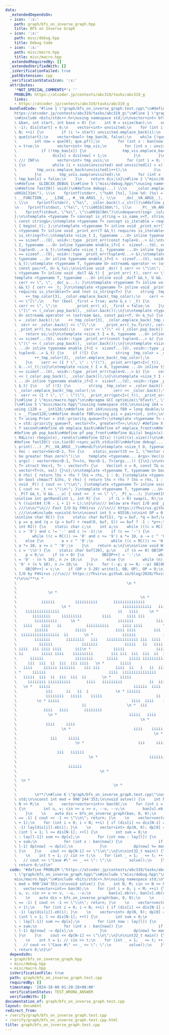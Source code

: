 ```yaml
---
data:
  _extendedDependsOn:
  - icon: ':x:'
    path: graph/bfs_on_inverse_graph.hpp
    title: BFS on Inverse Graph
  - icon: ':x:'
    path: misc/debug.hpp
    title: Debug Code
  - icon: ':x:'
    path: misc/macro.hpp
    title: misc/macro.hpp
  _extendedRequiredBy: []
  _extendedVerifiedWith: []
  _isVerificationFailed: true
  _pathExtension: cpp
  _verificationStatusIcon: ':x:'
  attributes:
    '*NOT_SPECIAL_COMMENTS*': ''
    PROBLEM: https://atcoder.jp/contests/abc319/tasks/abc319_g
    links:
    - https://atcoder.jp/contests/abc319/tasks/abc319_g
  bundledCode: "#line 1 \"graph/bfs_on_inverse_graph.test.cpp\"\n#define PROBLEM \"\
    https://atcoder.jp/contests/abc319/tasks/abc319_g\"\n#line 1 \"graph/bfs_on_inverse_graph.hpp\"\
    \n#include <bits/stdc++.h>\nusing namespace std;\n\nvector<int> bfs_on_inverse_graph(auto\
    \ &ban, int start, int base = 0) {\n    int N = ssize(ban);\n    vector<int> dis(N,\
    \ -1); dis[start] = 0;\n    vector<int> unvisited;\n    for (int i = base; i <\
    \ N; ++i) {\n        if (i != start) unvisited.emplace_back(i);\n    }\n    deque<int>\
    \ que{start};\n    vector<bool> tmp_ban(N, false);\n    while (!que.empty()) {\n\
    \        int now = que[0]; que.pf();\n        for (int x : ban[now]) tmp_ban[x]\
    \ = true;\n        vector<int> tmp_vis;\n        for (int x : unvisited) {\n \
    \           if (!tmp_ban[x]) {\n                tmp_vis.emplace_back(x), que.emplace_back(x);\n\
    \                dis[x] = dis[now] + 1;\n            }\n        }\n        tmp_vis.emplace_back(N);\
    \ /// INF\n        vector<int> tmp_uvis;\n        for (int i = 0; int x : tmp_vis)\
    \ {\n            while (i < ssize(unvisited) and unvisited[i] < x) {\n       \
    \         tmp_uvis.emplace_back(unvisited[i++]);\n            }\n            ++i;\n\
    \        }\n        tmp_uvis.swap(unvisited);\n        for (int x : ban[now])\
    \ tmp_ban[x] = false;\n    }\n    return dis;\n}\n#line 2 \"misc/debug.hpp\"\n\
    \n#define _GLIBCXX_DEBUG 1\n#line 5 \"misc/debug.hpp\"\nusing namespace std;\n\
    \n#define fastIO() void()\n#define debug(...) \\\n    _color.emplace_back(\"\\\
    u001b[31m\"), \\\n    fprintf(stderr, \"%sAt [%s], line %d: (%s) = \", _color.back().c_str(),\
    \ __FUNCTION__, __LINE__, #__VA_ARGS__), \\\n    _do(__VA_ARGS__), _color.pop_back(),\
    \ \\\n    fprintf(stderr, \"%s\", _color.back().c_str())\n#define print(...) \\\
    \n    fprintf(stdout, \"%s\", \"\\u001b[36m\"), \\\n    _P(__VA_ARGS__), \\\n\
    \    fprintf(stdout, \"%s\", \"\\u001b[0m\")\n\ndeque<string> _color{\"\\u001b[0m\"\
    };\n\ntemplate <typename T> concept is_string = is_same_v<T, string&> or is_same_v<T,\
    \ const string&>;\ntemplate <typename T> concept is_iterable = requires (T _t)\
    \ { begin(_t); };\n\ntemplate <typename T> inline void _print_err(T &&_t);\ntemplate\
    \ <typename T> inline void _print_err(T &&_t) requires is_iterable<T> and (not\
    \ is_string<T>);\ntemplate <size_t I, typename ...U> inline typename enable_if<I\
    \ == sizeof...(U), void>::type _print_err(const tuple<U...> &);\ntemplate <size_t\
    \ I, typename ...U> inline typename enable_if<I <  sizeof...(U), void>::type _print_err(const\
    \ tuple<U...> &_t);\ntemplate <size_t I, typename ...U> inline typename enable_if<I\
    \ == sizeof...(U), void>::type _print_err(tuple<U...> &);\ntemplate <size_t I,\
    \ typename ...U> inline typename enable_if<I <  sizeof...(U), void>::type _print_err(tuple<U...>\
    \ &_t);\ntemplate <typename T, typename U> ostream& operator << (ostream &os,\
    \ const pair<T, U> &_tu);\n\ninline void _do() { cerr << \"\\n\"; }\ntemplate\
    \ <typename T> inline void _do(T &&_t) { _print_err(_t), cerr << \"\\n\"; }\n\
    template <typename T, typename ...U> inline void _do(T &&_t, U &&..._u) { _print_err(_t),\
    \ cerr << \", \", _do(_u...); }\n\ntemplate <typename T> inline void _print_err(T\
    \ &&_t) { cerr << _t; }\n\ntemplate <typename T> inline void _print_err(T &&_t)\
    \ requires is_iterable<T> and (not is_string<T>) {\n    string _tmp_color = _color.back();\n\
    \    ++_tmp_color[3], _color.emplace_back(_tmp_color);\n    cerr << _color.back()\
    \ << \"[\";\n    for (bool _first = true; auto &_x : _t) {\n        if (!_first)\
    \ cerr << \", \";\n        _print_err(_x), _first = false;\n    }\n    cerr <<\
    \ \"]\" << (_color.pop_back(), _color.back());\n}\n\ntemplate <typename T, typename\
    \ U> ostream& operator << (ostream &os, const pair<T, U> &_tu) {\n    string _tmp_color\
    \ = _color.back();\n    ++_tmp_color[3], _color.emplace_back(_tmp_color);\n  \
    \  cerr << _color.back() << \"(\";\n    _print_err(_tu.first), cerr << \", \"\
    , _print_err(_tu.second);\n    cerr << \")\" << (_color.pop_back(), _color.back());\n\
    \    return os;\n}\n\ntemplate <size_t I = 0, typename ...U> inline typename enable_if<I\
    \ == sizeof...(U), void>::type _print_err(const tuple<U...> &) {\n    cerr <<\
    \ \")\" << (_color.pop_back(), _color.back());\n}\n\ntemplate <size_t I = 0, typename\
    \ ...U> inline typename enable_if<I <  sizeof...(U), void>::type _print_err(const\
    \ tuple<U...> &_t) {\n    if (!I) {\n        string _tmp_color = _color.back();\n\
    \        ++_tmp_color[3], _color.emplace_back(_tmp_color);\n        cerr << _color.back();\n\
    \    }\n    cerr << (I ? \", \" : \"(\"), _print_err(get<I>(_t)), _print_err<I+1,\
    \ U...>(_t);\n}\n\ntemplate <size_t I = 0, typename ...U> inline typename enable_if<I\
    \ == sizeof...(U), void>::type _print_err(tuple<U...> &) {\n    cerr << \")\"\
    \ << (_color.pop_back(), _color.back());\n}\n\ntemplate <size_t I = 0, typename\
    \ ...U> inline typename enable_if<I <  sizeof...(U), void>::type _print_err(tuple<U...>\
    \ &_t) {\n    if (!I) {\n        string _tmp_color = _color.back();\n        ++_tmp_color[3],\
    \ _color.emplace_back(_tmp_color);\n        cerr << _color.back();\n    }\n  \
    \  cerr << (I ? \", \" : \"(\"), _print_err(get<I>(_t)), _print_err<I+1, U...>(_t);\n\
    }\n#line 2 \"misc/macro.hpp\"\n\n#pragma GCC optimize(\"Ofast\", \"unroll-loops\"\
    )\n#line 5 \"misc/macro.hpp\"\nusing namespace std;\n\nusing i64 = long long;\n\
    using i128 = __int128;\n#define int i64\nusing f80 = long double;\nusing f128\
    \ = __float128;\n#define double f80\nusing pii = pair<int, int>;\ntemplate <typename\
    \ T> using Prior = std::priority_queue<T>;\ntemplate <typename T> using prior\
    \ = std::priority_queue<T, vector<T>, greater<T>>;\n\n// #define X first\n// #define\
    \ Y second\n#define eb emplace_back\n#define ef emplace_front\n#define ee emplace\n\
    #define pb pop_back\n#define pf pop_front\n#define ALL(x) begin(x), end(x)\n#define\
    \ RALL(x) rbegin(x), rend(x)\n#define SZ(x) ((int)(x).size())\n\n#ifndef local\n\
    #define fastIO() cin.tie(0)->sync_with_stdio(0)\n#define debug(...) void()\n#define\
    \ print(...) _P(__VA_ARGS__)\n#endif\n\ntemplate <size_t D, typename T> struct\
    \ Vec : vector<Vec<D-1, T>> {\n    static_assert(D >= 1, \"Vector dimension must\
    \ be greater than zero!\");\n    template <typename... Args> Vec(int n = 0, Args...\
    \ args) : vector<Vec<D-1, T>>(n, Vec<D-1, T>(args...)) {}\n};\n\ntemplate <typename\
    \ T> struct Vec<1, T> : vector<T> {\n    Vec(int n = 0, const T& val = T()) :\
    \ vector<T>(n, val) {}\n};\n\ntemplate <typename T, typename U> bool chmin(T &lhs,\
    \ U rhs) { return lhs > rhs ? lhs = rhs, 1 : 0; }\ntemplate <typename T, typename\
    \ U> bool chmax(T &lhs, U rhs) { return lhs < rhs ? lhs = rhs, 1 : 0; }\n\ninline\
    \ void _P() { cout << \"\\n\"; }\ntemplate <typename T> inline void _P(T &&_t)\
    \ { cout << _t << \"\\n\"; }\ntemplate <typename T, typename ...U> inline void\
    \ _P(T &&_t, U &&..._u) { cout << _t << \" \", _P(_u...); }\n\nmt19937_64 rng(chrono::steady_clock::now().time_since_epoch().count());\n\
    \ninline int getRand(int L, int R) {\n    if (L > R) swap(L, R);\n    return (int)(rng()\
    \ % ((uint64_t)R - L + 1) + L);\n}\n\n/// below are Fast I/O and _print_err templates\
    \ ///\n\n/*\n/// Fast I/O by FHVirus ///\n/// https://fhvirus.github.io/blog/2020/fhvirus-io/\
    \ ///\n\n#include <unistd.h>\n\nconst int S = 65536;\n\nint OP = 0;\nchar OB[S];\n\
    \ninline char RC() {\n    static char buf[S], *p = buf, *q = buf;\n    return\
    \ p == q and (q = (p = buf) + read(0, buf, S)) == buf ? -1 : *p++;\n}\n\ninline\
    \ int RI() {\n    static char c;\n    int a;\n    while (((c = RC()) < '0' or\
    \ c > '9') and c != '-' and c != -1);\n    if (c == '-') {\n        a = 0;\n \
    \       while ((c = RC()) >= '0' and c <= '9') a *= 10, a -= c ^ '0';\n    }\n\
    \    else {\n        a = c ^ '0';\n        while ((c = RC()) >= '0' and c <= '9')\
    \ a *= 10, a += c ^ '0';\n    }\n    return a;\n}\n\ninline void WI(int n, char\
    \ c = '\\n') {\n    static char buf[20], p;\n    if (n == 0) OB[OP++] = '0';\n\
    \    p = 0;\n    if (n < 0) {\n        OB[OP++] = '-';\n        while (n) buf[p++]\
    \ = '0' - (n % 10), n /= 10;\n    }\n    else {\n        while (n) buf[p++] =\
    \ '0' + (n % 10), n /= 10;\n    }\n    for (--p; p >= 0; --p) OB[OP++] = buf[p];\n\
    \    OB[OP++] = c;\n    if (OP > S-20) write(1, OB, OP), OP = 0;\n}\n\n/// Fast\
    \ I/O by FHVirus ///\n/// https://fhvirus.github.io/blog/2020/fhvirus-io/ ///\n\
    */\n\n/**\n *                                                                \
    \                                                 \n *                       \
    \                                                                            \
    \              \n *                                                          \
    \                                                       \n *                 \
    \           iiiiii         iiiiiiiiii       iiiiiiiiiiiiii                   \
    \                    \n *                       iiiiiiiiiiiii   iiiiiii    iiii\
    \    iiiiiiiiiiiiiii                          ii   iiii     \n *             \
    \       iiiiiiii     iiiiiiiii         iiii       iiii iii              iii  \
    \        iiiiiiiiii      \n *                 iiiiiii          iiiiii        \
    \   iiii    iiii   ii           iiiiiiiiii      iiii iiii         \n *       \
    \        iiiiii            iiiii             iiii iiii        iii      iiii  \
    \  iiiiiiiiiiiiiiiii  ii       \n *             iiiiii            iiiiiii    \
    \        iiiiiii       iiiiiiii   iii    iiiiiiiiiiiiii iii  iiii       \n * \
    \          iiiiii             iiiiiii            iiiii   ii   iiii       iiiiiiiiiii\
    \ iiii  iii iiii iiii      iii\n *          iiiii              iiiiiiii      \
    \ ii        iiiii iiii    iiiiiiiii        iii iii  iii  iii  ii  iiii \n *  \
    \      iiiiii              iiiiiiii      iiiii     iiiii iiiiiiiiiiiiiiii    \
    \     iii  iii  ii  iii  iii iiii   \n *       iiiii                 iiiiii  \
    \   iiii     iiiiii iiiiiii    iii iii       iiii  ii   i   ii  iii  iii     \n\
    \ *     iiiiii                            iiii  iiiiiiiiiiiiiii       iii iiii\
    \   iiiii  iii  ii  iii  iii  ii       \n *    iiiii                         \
    \     iiiiiiii iiiiiiiiii       iiii   iiiiiiiii            ii  iii  ii      \
    \   \n *   iiiii                                     iiiiii  iiii      iiiii \
    \             iii      ii   ii  i            \n * iiiiii                     \
    \             iiiiiiii   iiiii    iiiii                        ii  ii   ii   \
    \         \n * iiiii                                iiii  iiii    iiiiiiiiiiii\
    \                             ii                  \n *  iii                  \
    \            iiii   iiii       iiiiiiii                                      \
    \              \n *                                iiiii   iiii              \
    \                                                       \n *                 \
    \             iiii     iiii                                                  \
    \                    \n *                            iiii    iiiii           \
    \                                                             \n *           \
    \               iii     iiiii                                                \
    \                          \n *                        iii     iiiii         \
    \                                                                   \n *     \
    \                  iii   iiiiii                                              \
    \                                \n *                       iiiiiiiii        \
    \                                                                         \n *\
    \                       iiiiii                                               \
    \                                     \n *                                   \
    \                                                                            \
    \  \n *                                                                      \
    \                                           \n *                             \
    \                                                                            \
    \        \n**/\n#line 6 \"graph/bfs_on_inverse_graph.test.cpp\"\nusing namespace\
    \ std;\n\nconst int mod = 998'244'353;\n\nvoid solve() {\n    int N, M; cin >>\
    \ N >> M;\n    \n    vector<vector<int>> ban(N);\n    for (int i = 0; i < M; ++i)\
    \ {\n        int u, v; cin >> u >> v, --u, --v;\n        ban[u].eb(v), ban[v].eb(u);\n\
    \    }\n    \n    auto dis = bfs_on_inverse_graph(ban, 0, 0);\n    \n    if (dis[N-1]\
    \ == -1) { cout << -1 << \"\\n\"; return; }\n    \n    vector<vector<int>> lay(dis[N-1]\
    \ + 1);\n    for (int i = 0; i < N; ++i) { if (dis[i] <= dis[N-1] and dis[i] !=\
    \ -1) lay[dis[i]].eb(i); }\n    \n    vector<int> dp(N, 0); dp[0] = 1;\n    for\
    \ (int l = 1; l <= dis[N-1]; ++l) {\n        int sum = 0;\n        for (int x\
    \ : lay[l-1]) sum += dp[x];\n        for (int now : lay[l]) {\n            dp[now]\
    \ = sum;\n            for (int x : ban[now]) {\n                if (dis[x] ==\
    \ l-1) dp[now] -= dp[x];\n            }\n            dp[now] %= mod;\n       \
    \ }\n    }\n    cout << dp[N-1] << \"\\n\";\n}\n\nint32_t main() {\n    fastIO();\n\
    \    \n    int t = 1; // cin >> t;\n    for (int _ = 1; _ <= t; ++_) {\n     \
    \   // cout << \"Case #\" << _ << \": \";\n        solve();\n    }\n    \n   \
    \ return 0;\n}\n"
  code: "#define PROBLEM \"https://atcoder.jp/contests/abc319/tasks/abc319_g\"\n#include\
    \ \"graph/bfs_on_inverse_graph.hpp\"\n#include \"misc/debug.hpp\"\n#include \"\
    misc/macro.hpp\"\n#include <bits/stdc++.h>\nusing namespace std;\n\nconst int\
    \ mod = 998'244'353;\n\nvoid solve() {\n    int N, M; cin >> N >> M;\n    \n \
    \   vector<vector<int>> ban(N);\n    for (int i = 0; i < M; ++i) {\n        int\
    \ u, v; cin >> u >> v, --u, --v;\n        ban[u].eb(v), ban[v].eb(u);\n    }\n\
    \    \n    auto dis = bfs_on_inverse_graph(ban, 0, 0);\n    \n    if (dis[N-1]\
    \ == -1) { cout << -1 << \"\\n\"; return; }\n    \n    vector<vector<int>> lay(dis[N-1]\
    \ + 1);\n    for (int i = 0; i < N; ++i) { if (dis[i] <= dis[N-1] and dis[i] !=\
    \ -1) lay[dis[i]].eb(i); }\n    \n    vector<int> dp(N, 0); dp[0] = 1;\n    for\
    \ (int l = 1; l <= dis[N-1]; ++l) {\n        int sum = 0;\n        for (int x\
    \ : lay[l-1]) sum += dp[x];\n        for (int now : lay[l]) {\n            dp[now]\
    \ = sum;\n            for (int x : ban[now]) {\n                if (dis[x] ==\
    \ l-1) dp[now] -= dp[x];\n            }\n            dp[now] %= mod;\n       \
    \ }\n    }\n    cout << dp[N-1] << \"\\n\";\n}\n\nint32_t main() {\n    fastIO();\n\
    \    \n    int t = 1; // cin >> t;\n    for (int _ = 1; _ <= t; ++_) {\n     \
    \   // cout << \"Case #\" << _ << \": \";\n        solve();\n    }\n    \n   \
    \ return 0;\n}\n"
  dependsOn:
  - graph/bfs_on_inverse_graph.hpp
  - misc/debug.hpp
  - misc/macro.hpp
  isVerificationFile: true
  path: graph/bfs_on_inverse_graph.test.cpp
  requiredBy: []
  timestamp: '2024-10-08 01:20:28+08:00'
  verificationStatus: TEST_WRONG_ANSWER
  verifiedWith: []
documentation_of: graph/bfs_on_inverse_graph.test.cpp
layout: document
redirect_from:
- /verify/graph/bfs_on_inverse_graph.test.cpp
- /verify/graph/bfs_on_inverse_graph.test.cpp.html
title: graph/bfs_on_inverse_graph.test.cpp
---
```

